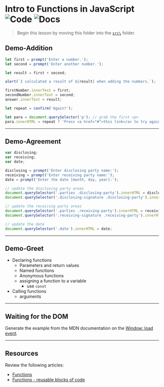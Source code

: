 # Intro to Functions in JavaScript ![Code](https://img.shields.io/badge/Code%20Status-Walkthrough-blueviolet?logo=Visual%20Studio%20Code&labelColor=indigo)  ![Docs](https://img.shields.io/badge/Documentation%20Status-10--40%25%20Rough%20Outline-red?logo=Read%20the%20Docs)

> Begin this lesson by moving this folder into the [`src\`](../../src/) folder.

## Demo-Addition

```js
let first = prompt('Enter a number.');
let second = prompt('Enter another number.');

let result = first + second;

alert(`I calculated a result of ${result} when adding the numbers.`);

firstNumber.innerText = first;
secondNumber.innerText = second;
answer.innerText = result;

let repeat = confirm('Again?');

let para = document.querySelector('p'); // grab the first <p>
para.innerHTML = repeat ? 'Press <a href="#">this link</a> to try again.' : 'Thanks for playing';
```

----

## Demo-Agreement

```js
var disclosing;
var receiving;
var date;

disclosing = prompt('Enter disclosing party name:');
receiving = prompt('Enter receiving party name:');
date = prompt('Enter the date [month, day, year]:');

// update the disclosing party areas
document.querySelector('.parties .disclosing-party').innerHTML = disclosing;
document.querySelector('.disclosing-signature .disclosing-party').innerHTML = disclosing;

// update the receiving party areas
document.querySelector('.parties .receiving-party').innerHTML = receiving;
document.querySelector('.receiving-signature .receiving-party').innerHTML = receiving;

// update the date
document.querySelector('.date').innerHTML = date;
```

----

## Demo-Greet

- Declaring functions
  - Parameters and return values
  - Named functions
  - Anonymous functions
  - assigning a function to a variable
    - use `const`
- Calling functions
  - arguments

----

## Waiting for the DOM

Generate the example from the MDN documentation on the [Window: load event](https://developer.mozilla.org/en-US/docs/Web/API/Window/load_event).

----

## Resources

Review the following articles:

- [Functions](https://developer.mozilla.org/en-US/docs/Web/JavaScript/Reference/Functions)
- [Functions - reusable blocks of code](https://developer.mozilla.org/en-US/docs/Learn/JavaScript/Building_blocks/Functions)
